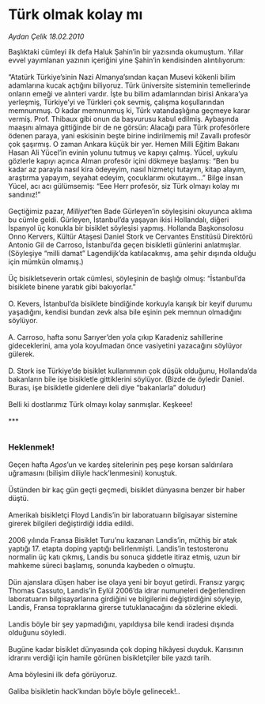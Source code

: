 # Türk olmak kolay mı

*Aydan Çelik 18.02.2010*

<div class="taraf_structure_2col_1zq">
<div class="margen_n">



 <p>Başlıktaki cümleyi ilk defa Haluk Şahin’in bir yazısında okumuştum. Yıllar evvel yayımlanan yazının içeriğini yine Şahin’in kendisinden alıntılıyorum: <br/><br/>“Atatürk Türkiye’sinin Nazi Almanya’sından kaçan Musevi kökenli bilim adamlarına kucak açtığını biliyoruz. Türk üniversite sisteminin temellerinde onların emeği ve alınteri vardır. İşte bu bilim adamlarından birisi Ankara’ya yerleşmiş, Türkiye’yi ve Türkleri çok sevmiş, çalışma koşullarından memnunmuş. O kadar memnunmuş ki, Türk vatandaşlığına geçmeye karar vermiş. Prof. Thibaux gibi onun da başvurusu kabul edilmiş. Aybaşında maaşını almaya gittiğinde bir de ne görsün: Alacağı para Türk profesörlere ödenen paraya, yani eskisinin beşte birine indirilmemiş mi! Zavallı profesör çok şaşırmış. O zaman Ankara küçük bir yer. Hemen Milli Eğitim Bakanı Hasan Ali Yücel’in evinin yolunu tutmuş ve kapıyı çalmış. Yücel, uykulu gözlerle kapıyı açınca Alman profesör içini dökmeye başlamış: “Ben bu kadar az parayla nasıl kira ödeyeyim, nasıl hizmetçi tutayım, kitap alayım, araştırma yapayım, seyahat edeyim, çocuklarımı okutayım...” Bilge insan Yücel, acı acı gülümsemiş: “Eee Herr profesör, siz Türk olmayı kolay mı sandınız!” <br/><br/>Geçtiğimiz pazar, <i>Milliyet</i>’ten Bade Gürleyen’in söyleşisini okuyunca aklıma bu cümle geldi. Gürleyen, İstanbul’da yaşayan ikisi Hollandalı, diğeri İspanyol üç konukla bir bisiklet söyleşisi yapmış. Hollanda Başkonsolosu Onno Kervers, Kültür Ataşesi Daniel Stork ve Cervantes Enstitüsü Direktörü Antonio Gil de Carroso, İstanbul’da geçen bisikletli günlerini anlatmışlar. (Söyleşiye “milli damat” Lagendijk’da katılacakmış, ama şehir dışında olduğu için mümkün olmamış.) <br/><br/>Üç bisikletseverin ortak cümlesi, söyleşinin de başlığı olmuş: “İstanbul’da bisiklete binene yaratık gibi bakıyorlar.” <br/><br/>O. Kevers, İstanbul’da bisiklete bindiğinde korkuyla karışık bir keyif durumu yaşadığını, kendisi bundan zevk alsa bile eşinin pek memnun olmadığını söylüyor. <br/><br/>A. Carroso, hafta sonu Sarıyer’den yola çıkıp Karadeniz sahillerine gideceklerini, ama yola koyulmadan önce vasiyetini yazacağını söylüyor gülerek. <br/><br/>D. Stork ise Türkiye’de bisiklet kullanımının çok düşük olduğunu, Hollanda’da bakanların bile işe bisikletle gittiklerini söylüyor. (Bizde de öyledir Daniel. Burası, işe bisikletle gidenlere deli diye “bakanlarla” doludur) <br/><br/>Belli ki dostlarımız Türk olmayı kolay sanmışlar. Keşkeee! <br/><br/>***<b> <br/><br/><br/><font size="3">Heklenmek!</font> </b><br/><br/>Geçen hafta <i>Agos</i>’un ve kardeş sitelerinin peş peşe korsan saldırılara uğramasını (bilişim diliyle hack’lenmesini) konuştuk. <br/><br/>Üstünden bir kaç gün geçti geçmedi, bisiklet dünyasına benzer bir haber düştü. <br/><br/>Amerikalı bisikletçi Floyd Landis’in bir laboratuarın bilgisayar sistemine girerek bilgileri değiştirdiği iddia edildi. <br/><br/>2006 yılında Fransa Bisiklet Turu’nu kazanan Landis’in, müthiş bir atak yaptığı 17. etapta doping yaptığı belirlenmişti. Landis’in testosteronu normalin üç katı çıkmış, Landis bu sonuca şiddetle itiraz etmiş, uzun bir mahkeme süreci başlamış, sonunda kaybeden o olmuştu. <br/><br/>Dün ajanslara düşen haber ise olaya yeni bir boyut getirdi. Fransız yargıç Thomas Cassuto, Landis’in Eylül 2006’da idrar numuneleri değerlendiren laboratuarın bilgisayarlarına girdiğini ve bilgilerini değiştirdiğini söyleyip, Landis, Fransa topraklarına girerse tutuklanacağını da sözlerine ekledi. <br/><br/>Landis böyle bir şey yapmadığını, yapıldıysa bile kendi iradesi dışında olduğunu söyledi.<br/><br/>Bugüne kadar bisiklet dünyasında çok doping hikâyesi duyduk. Karısının idrarını verdiği için hamile görünen bisikletçiler bile yazdı tarih. <br/><br/>Ama böylesini ilk defa görüyoruz. <br/><br/>Galiba bisikletin hack’kından böyle böyle gelinecek!..</p>
<br/>
<br/>
<br/>



<br/>


<div id="taraf_not">
</div>

</div>


</div>
